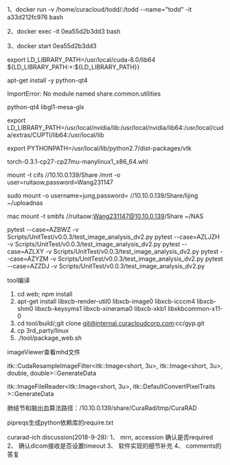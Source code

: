 1、docker run -v /home/curacloud/todd/:/todd --name="todd" -it a33d212fc976 bash

2、docker exec -it 0ea55d2b3dd3 bash

3、docker start 0ea55d2b3dd3

export LD_LIBRARY_PATH=/usr/local/cuda-8.0/lib64\
                         ${LD_LIBRARY_PATH:+:${LD_LIBRARY_PATH}}

apt-get install -y python-qt4

ImportError: No module named share.common.utilities


python-qt4 libgl1-mesa-glx

export LD_LIBRARY_PATH=/usr/local/nvidia/lib:/usr/local/nvidia/lib64:/usr/local/cuda/extras/CUPTI/lib64:/usr/local/lib

export PYTHONPATH=/usr/local/lib/python2.7/dist-packages/vtk

torch-0.3.1-cp27-cp27mu-manylinux1_x86_64.whl


mount -t cifs //10.10.0.139/Share /mnt -o user=ruitaow,password=Wang231147

sudo mount -o username=jung,password=  //10.10.0.139/Share/lijing ~/uploadnas

mac
mount -t smbfs //ruitaow:Wang231147@10.10.0.139/Share ~/NAS

pytest --case=AZBWZ -v Scripts/UnitTest/v0.0.3/test_image_analysis_dv2.py
pytest --case=AZLJZH -v Scripts/UnitTest/v0.0.3/test_image_analysis_dv2.py
pytest --case=AZLXY -v Scripts/UnitTest/v0.0.3/test_image_analysis_dv2.py
pytest --case=AZYZM -v Scripts/UnitTest/v0.0.3/test_image_analysis_dv2.py
pytest --case=AZZDJ -v Scripts/UnitTest/v0.0.3/test_image_analysis_dv2.py

tool编译
1. cd web; npm install
2. apt-get install libxcb-render-util0 libxcb-image0 libxcb-icccm4  libxcb-shm0 libxcb-keysyms1 libxcb-xinerama0 libxcb-xkb1 libxkbcommon-x11-0
3. cd tool/build/;git clone git@internal.curacloudcorp.com:cc/gyp.git
4. cp 3rd_party/linux
4. ./tool/package_web.sh

imageViewer查看mhd文件

itk::CudaResampleImageFilter<itk::Image<short, 3u>, itk::Image<short, 3u>, double, double>::GenerateData

itk::ImageFileReader<itk::Image<short, 3u>, itk::DefaultConvertPixelTraits<short> >::GenerateData

肺结节和脑出血算法路径：/10.10.0.139/share/CuraRad/tmp/CuraRAD

pipreqs生成python依赖库的require.txt




curarad-ich discussion(2018-9-28):
1、 mrn, accession 确认是否required
2、 确认dicom接收是否设置timeout
3、 软件实现的细节补充
4、 comments的答复
